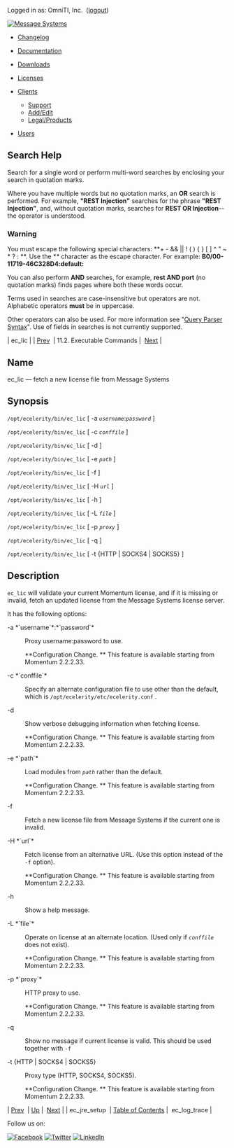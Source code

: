 Logged in as: OmniTI, Inc.  ([logout](https://support.messagesystems.com/logout.php))

[![Message Systems](https://support.messagesystems.com/images/ms-white205.png)](https://support.messagesystems.com/start.php) 

*   [Changelog](https://support.messagesystems.com/start.php?show=changelog)
*   [Documentation](https://support.messagesystems.com/docs/)
*   [Downloads](https://support.messagesystems.com/start.php)

*   [Licenses](https://support.messagesystems.com/license_summary.php)
*   <a href="">Clients</a>
    *   [Support](https://support.messagesystems.com/cs.php)
    *   [Add/Edit](https://support.messagesystems.com/edit_client.php)
    *   [Legal/Products](https://support.messagesystems.com/edit_products.php)
*   [Users](https://support.messagesystems.com/edit_customer.php)

## Search Help

Search for a single word or perform multi-word searches by enclosing your search in quotation marks.

Where you have multiple words but no quotation marks, an **OR** search is performed. For example, **"REST Injection"** searches for the phrase **"REST Injection"**, and, without quotation marks, searches for **REST OR Injection**--the operator is understood.

### Warning

You must escape the following special characters: **+ - && || ! ( ) { } [ ] ^ " ~ * ? : \**. Use the **\** character as the escape character. For example: **B0/00-11719-46C328D4\:default\:**

You can also perform **AND** searches, for example, **rest AND port** (no quotation marks) finds pages where both these words occur.

Terms used in searches are case-insensitive but operators are not. Alphabetic operators **must** be in uppercase.

Other operators can also be used. For more information see "[Query Parser Syntax](https://lucene.apache.org/core/old_versioned_docs/versions/3_0_0/queryparsersyntax.html)". Use of fields in searches is not currently supported.

| ec_lic |
| [Prev](executable.ec_jre_setup.php)  | 11.2. Executable Commands |  [Next](executable.ec_log_trace.php) |

<a name="executable.ec_lic"></a>
## Name

ec_lic — fetch a new license file from Message Systems

## Synopsis

`/opt/ecelerity/bin/ec_lic` [ -a *`username`*:*`password`* ]

`/opt/ecelerity/bin/ec_lic` [ -c *`conffile`* ]

`/opt/ecelerity/bin/ec_lic` [ -d ]

`/opt/ecelerity/bin/ec_lic` [ -e *`path`* ]

`/opt/ecelerity/bin/ec_lic` [ -f ]

`/opt/ecelerity/bin/ec_lic` [ -H *`url`* ]

`/opt/ecelerity/bin/ec_lic` [ -h ]

`/opt/ecelerity/bin/ec_lic` [ -L *`file`* ]

`/opt/ecelerity/bin/ec_lic` [ -p *`proxy`* ]

`/opt/ecelerity/bin/ec_lic` [ -q ]

`/opt/ecelerity/bin/ec_lic` [ -t {HTTP | SOCKS4 | SOCKS5} ]

<a name="idp7678368"></a>
## Description

`ec_lic` will validate your current Momentum license, and if it is missing or invalid, fetch an updated license from the Message Systems license server.

It has the following options:

<dl class="variablelist">

<dt>-a *`username`*:*`password`*</dt>

<dd>

Proxy username:password to use.

**Configuration Change. ** This feature is available starting from Momentum 2.2.2.33.

</dd>

<dt>-c *`conffile`*</dt>

<dd>

Specify an alternate configuration file to use other than the default, which is `/opt/ecelerity/etc/ecelerity.conf` .

</dd>

<dt>-d</dt>

<dd>

Show verbose debugging information when fetching license.

**Configuration Change. ** This feature is available starting from Momentum 2.2.2.33.

</dd>

<dt>-e *`path`*</dt>

<dd>

Load modules from *`path`* rather than the default.

**Configuration Change. ** This feature is available starting from Momentum 2.2.2.33.

</dd>

<dt>-f</dt>

<dd>

Fetch a new license file from Message Systems if the current one is invalid.

</dd>

<dt>-H *`url`*</dt>

<dd>

Fetch license from an alternative URL. (Use this option instead of the `-f` option).

**Configuration Change. ** This feature is available starting from Momentum 2.2.2.33.

</dd>

<dt>-h</dt>

<dd>

Show a help message.

</dd>

<dt>-L *`file`*</dt>

<dd>

Operate on license at an alternate location. (Used only if *`conffile`* does not exist).

**Configuration Change. ** This feature is available starting from Momentum 2.2.2.33.

</dd>

<dt>-p *`proxy`*</dt>

<dd>

HTTP proxy to use.

**Configuration Change. ** This feature is available starting from Momentum 2.2.2.33.

</dd>

<dt>-q</dt>

<dd>

Show no message if current license is valid. This should be used together with `-f`

</dd>

<dt>-t {HTTP | SOCKS4 | SOCKS5}</dt>

<dd>

Proxy type (HTTP, SOCKS4, SOCKS5).

**Configuration Change. ** This feature is available starting from Momentum 2.2.2.33.

</dd>

</dl>

| [Prev](executable.ec_jre_setup.php)  | [Up](exe.commands.details.php) |  [Next](executable.ec_log_trace.php) |
| ec_jre_setup  | [Table of Contents](index.php) |  ec_log_trace |

Follow us on:

[![Facebook](https://support.messagesystems.com/images/icon-facebook.png)](http://www.facebook.com/messagesystems) [![Twitter](https://support.messagesystems.com/images/icon-twitter.png)](http://twitter.com/#!/MessageSystems) [![LinkedIn](https://support.messagesystems.com/images/icon-linkedin.png)](http://www.linkedin.com/company/message-systems)